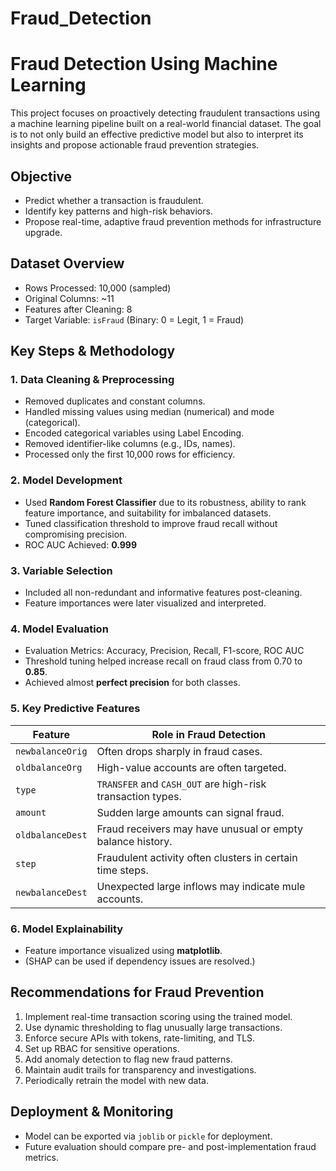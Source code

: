 # Fraud_Detection
# Fraud Detection Using Machine Learning

This project focuses on proactively detecting fraudulent transactions using a machine learning pipeline built on a real-world financial dataset. The goal is to not only build an effective predictive model but also to interpret its insights and propose actionable fraud prevention strategies.

## Objective

- Predict whether a transaction is fraudulent.
- Identify key patterns and high-risk behaviors.
- Propose real-time, adaptive fraud prevention methods for infrastructure upgrade.

## Dataset Overview

- Rows Processed: 10,000 (sampled)
- Original Columns: ~11
- Features after Cleaning: 8
- Target Variable: `isFraud` (Binary: 0 = Legit, 1 = Fraud)

## Key Steps & Methodology

### 1. Data Cleaning & Preprocessing
- Removed duplicates and constant columns.
- Handled missing values using median (numerical) and mode (categorical).
- Encoded categorical variables using Label Encoding.
- Removed identifier-like columns (e.g., IDs, names).
- Processed only the first 10,000 rows for efficiency.

### 2. Model Development
- Used **Random Forest Classifier** due to its robustness, ability to rank feature importance, and suitability for imbalanced datasets.
- Tuned classification threshold to improve fraud recall without compromising precision.
- ROC AUC Achieved: **0.999**

### 3. Variable Selection
- Included all non-redundant and informative features post-cleaning.
- Feature importances were later visualized and interpreted.

### 4. Model Evaluation
- Evaluation Metrics: Accuracy, Precision, Recall, F1-score, ROC AUC
- Threshold tuning helped increase recall on fraud class from 0.70 to **0.85**.
- Achieved almost **perfect precision** for both classes.

### 5. **Key Predictive Features**
| Feature            | Role in Fraud Detection                                                  |
| ----------------- | ------------------------------------------------------------------------ |
| `newbalanceOrig`  | Often drops sharply in fraud cases.                                      |
| `oldbalanceOrg`   | High-value accounts are often targeted.                                  |
| `type`            | `TRANSFER` and `CASH_OUT` are high-risk transaction types.               |
| `amount`          | Sudden large amounts can signal fraud.                                   |
| `oldbalanceDest`  | Fraud receivers may have unusual or empty balance history.               |
| `step`            | Fraudulent activity often clusters in certain time steps.                |
| `newbalanceDest`  | Unexpected large inflows may indicate mule accounts.                     |

### 6. **Model Explainability**
- Feature importance visualized using **matplotlib**.
- (SHAP can be used if dependency issues are resolved.)

## Recommendations for Fraud Prevention

1. Implement real-time transaction scoring using the trained model.
2. Use dynamic thresholding to flag unusually large transactions.
3. Enforce secure APIs with tokens, rate-limiting, and TLS.
4. Set up RBAC for sensitive operations.
5. Add anomaly detection to flag new fraud patterns.
6. Maintain audit trails for transparency and investigations.
7. Periodically retrain the model with new data.

## Deployment & Monitoring

- Model can be exported via `joblib` or `pickle` for deployment.
- Future evaluation should compare pre- and post-implementation fraud metrics.


